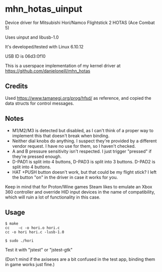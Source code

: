 # mhn_hotas_uinput
Device driver for Mitsubishi Hori/Namco Flightstick 2 HOTAS (Ace Combat 5)

Uses uinput and libusb-1.0

It's developed/tested with Linux 6.10.12

USB ID is 06d3:0f10

This is a userspace implementation of my kernel driver at https://github.com/danieloneill/mhn_hotas

## Credits

Used https://www.tamanegi.org/prog/hfsd/ as reference, and copied the data structs for control messages.

## Notes

* M1/M2/M3 is detected but disabled, as I can't think of a proper way to implement this that doesn't break when binding.
* Neither dial knobs do anything. I suspect they're provided by a different vendor request. I have no use for them, so I haven't checked.
* A and B pressure sensitivity isn't respected. I just trigger "pressed" if they're pressed enough.
* D-PAD1 is split into 4 buttons, D-PAD3 is split into 3 buttons. D-PAD2 is split into 4 buttons.
* HAT +PUSH button doesn't work, but that could be my flight stick? I left the button "on" in the driver in case it works for you.

Keep in mind that for Proton/Wine games Steam likes to emulate an Xbox 360 controller and override HID input devices in the name of compatibility, which will ruin a lot of functionality in this case.

## Usage

```
$ make
cc    -c -o hori.o hori.c
cc -o hori hori.c -lusb-1.0

$ sudo ./hori
```

Test it with "jstest" or "jstest-gtk"

(Don't mind if the axiseses are a bit confused in the test app, binding them in game works just fine.)
